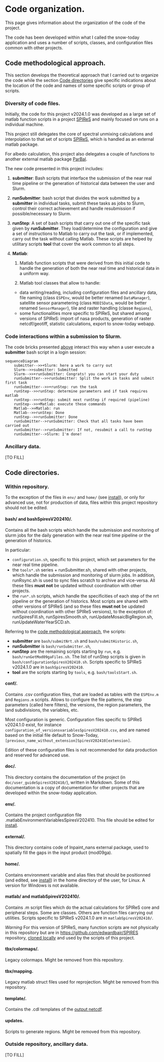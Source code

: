 # Code organization.

This page gives information about the organization of the code of the project.

The code has been developed within what I called the snow-today application and uses a number of scripts, classes, and configuration files common with other projects.

## Code methodological approach.

This section develops the theoretical approach that I carried out to organize the code while the section [Code directories](#code-directories) give specific indications about the location of the code and names of some specific scripts or group of scripts.

### Diversity of code files.

Initially, the code for this project v2024.1.0 was developed as a large set of matlab function scripts in a project [SPIReS](https://github.com/edwardbair/SPIRES/releases/tag/v1.3) and mainly focused on runs on a individual machine.

This project still delegates the core of spectral unmixing calculations and interpolation to that set of scripts [SPIReS](https://github.com/edwardbair/SPIRES/releases/tag/v1.3), which is handled as an external matlab package.

For albedo calculation, this project also delegates a couple of functions to another external matlab package [ParBal](https://github.com/edwardbair/ParBal).

The new code presented in this project includes:

1. **submitter**: Bash scripts that interface the submission of the near real time pipeline or the generation of historical data between the user and Slurm.

2. **runSubmitter**: bash script that divides the work submitted by a **submitter** in individual tasks, submit these tasks as jobs to Slurm, control their correct achievement and handle resubmission if possible/necessary to Slurm.

3. **runStep**: A set of bash scripts that carry out one of the specific task given by **runSubmitter**. They load/determine the configuration and give a set of instructions to Matlab to carry out the task, or if implemented, carry out the task without calling Matlab. These scripts are helped by utilitary scripts **tool** that cover the work common to all steps.

4. **Matlab**: 
    1. Matlab function scripts that were derived from this initial code to handle the generation of both the near real time and historical data in a uniform way.

    2. Matlab tool classes that allow to handle:
      - data writing/reading, including configuration files and ancillary data, file naming (class `ESPEnv`, would be better renamed `DataManager`), satellite sensor parametering (class `MODISData`, would be better renamed `SensorManager`), tile and raster handling (classe `Regions`),
      - some functionalities more specific to SPIReS, but shared among versions of SPIReS: import of nasa products, generation of raster netcdf/geotiff, statistic calculations, export to snow-today webapp.

### Code interactions within a submission to Slurm.

The code bricks presented [above](#diversity-of-code-files) interact this way when a user execute a **submitter** bash script in a login session:

```mermaid
sequenceDiagram
    submitter-->>+Slurm: here a work to carry out
    Slurm-->>submitter: Submitted
    Slurm-->>+runSubmitter: Congrats! you can start your duty
    runSubmitter-->>runSubmitter: Split the work in tasks and submit first task
    runSubmitter-->>+runStep: run the task
    runStep-->>runStep: determine parameters and if task requires matlab
    runStep-->>runStep: submit next runStep if required (pipeline)
    runStep-->>+Matlab: execute these commands
    Matlab-->>Matlab: run
    Matlab-->>runStep: Done
    runStep-->>runSubmitter: Done
    runSubmitter-->runSubmitter: Check that all tasks have been carried out
    runSubmitter-->runSubmitter: If not, resubmit a call to runStep
    runSubmitter-->Slurm: I'm done!
```


### Ancillary data.

[TO FILL]

## Code directories.

### Within repository.

To the exception of the files in `env/` and `home/` (see [install](install.md)), or only for advanced use, not for production of data, files within this project repository should not be edited.

#### bash/ and bashSpiresV202410/.

Contains all the bash scripts which handle the submission and monitoring of slurm jobs for the daily generation with the near real time pipeline or the generation of historics.

In particular:
- `configuration.sh`, specific to this project, which set parameters for the near real time pipeline.
- the `tools*.sh` series + runSubmitter.sh, shared with other projects, which handle the submission and monitoring of slurm jobs. In addition, runRsync.sh is used to sync files scratch to archive and vice-versa. All these files **must not** be updated without coordination with other projects.
- the `run*.sh` scripts, which handle the specificities of each step of the nrt pipeline or the generation of historics. Most scripts are shared with other versions of SPIReS (and so these files **must not** be updated without coordination with other SPIReS versions), to the exception of: runSpiresFill.sh, runSpiresSmooth.sh, runUpdateMosaicBigRegion.sh, runUpdateWaterYearSCD.sh.

Referring to the [code methodological approach](#diversity-of-code-files), the scripts:
- **submitter** are `bash/submitNrt.sh` and `bash/submitHistoric.sh`,
- **runSubmitter** is `bash/runSubmitter.sh`,
- **runStep** are the remaining scripts starting by `run`, e.g. `bash/runGetMod09gaFiles.sh`. The list of runStep scripts is given in `bash/configurationSpiresV202410.sh`. Scripts specific to SPIReS v2024.1.0 are in `bashSpiresV202410`.
- **tool** are the scripts starting by `tools`, e.g. `bash/toolsStart.sh`.

#### conf/.

Contains .csv configuration files, that are loaded as tables with the `ESPEnv.m` and `Regions.m` scripts. Allows to configure the file patterns, the step parameters (called here filters), the versions, the region parameters, the land subdivisions, the variables, etc.

Most configuration is generic. Configuration files specific to SPIReS v2024.1.0 exist, for instance `configuration_of_versionsvariablesSpiresV202410.csv`, and are named based on the initial file default to Snow-Today, `[previous_name_without_extension]SpiresV202410[extension]`.

Edition of these configuration files is not recommended for data production and reserved for advanced use.

#### doc/.

This directory contains the documentation of the project (in `doc/user_guideSpiresV202410/`), written in Markdown. Some of this documentation is a copy of documentation for other projects that are developed within the snow-today application.

#### env/.

Contains the project configuration file .matlabEnvironmentVariablesSpiresV202410. This file should be edited for [install](install.md).

#### external/.

This directory contains code of Inpaint_nans external package, used to spatially fill the gaps in the input product (mod09ga).

#### home/.

Contains environment variable and alias files that should be positionned (and edited, see [install](install.md)) in the home directory of the user, for Linux. A version for Windows is not available.


#### matlab/ and matlabSpiresV202410/.

Contains .m script files which do the actual calculations for SPIReS core and peripheral steps. Some are classes. Others are function files carrying out utilities. Scripts specific to SPIReS v2024.1.0 are in `matlabSpiresV202410/`.

*Warning*
For this version of SPIReS, many function scripts are not physically in this repository but are in https://github.com/edwardbair/SPIRES repository, [cloned locally](install.md) and used by the scripts of this project.

#### tbx/colormaps/.

Legacy colormaps. Might be removed from this repository.

#### tbx/mapping.

Legacy matlab struct files used for reprojection. Might be removed from this repository.

#### template/.

Contains the .cdl templates of the [output netcdf](output_netcdf.md).

#### updates.

Scripts to generate regions. Might be removed from this repository.

### Outside repository, ancillary data.

[TO FILL]